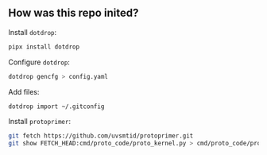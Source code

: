
## How was this repo inited?

Install `dotdrop`:

```sh
pipx install dotdrop
```

Configure `dotdrop`:

```sh
dotdrop gencfg > config.yaml
```

Add files:

```sh
dotdrop import ~/.gitconfig
```

Install `protoprimer`:

```sh
git fetch https://github.com/uvsmtid/protoprimer.git
git show FETCH_HEAD:cmd/proto_code/proto_kernel.py > cmd/proto_code/proto_kernel.py
```



